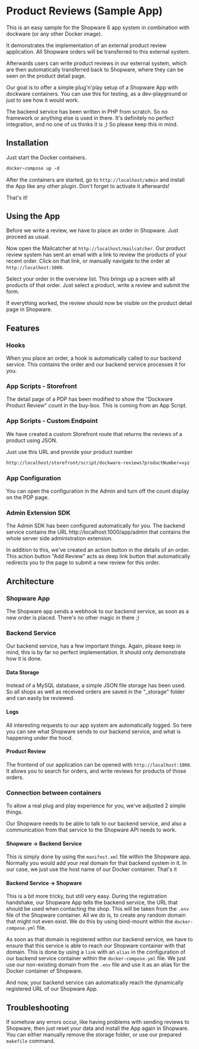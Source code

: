 # Product Reviews (Sample App)

This is an easy sample for the Shopware 6 app system in combination with dockware (or any other Docker image).

It demonstrates the implementation of an external product review application.
All Shopware orders will be transferred to this external system.

Afterwards users can write product reviews in our external system, which are then
automatically transferred back to Shopware, where they can be seen on the product detail page.

Our goal is to offer a simple plug'n'play setup of a Shopware App with dockware containers.
You can use this for testing, as a dev-playground or just to see how it would work.

The backend service has been written in PHP from scratch. So no framework or anything else is used in there.
It's definitely no perfect integration, and no one of us thinks it is ;)
So please keep this in mind.

## Installation

Just start the Docker containers.

```ruby
docker-compose up -d
```

After the containers are started, go to `http://localhost/admin` and install the App like any other plugin. Don't forget to activate it afterwards!

That's it!

## Using the App

Before we write a review, we have to place an order in Shopware. Just proceed as usual.

Now open the Mailcatcher at `http://localhost/mailcatcher`.
Our product review system has sent an email with a link to review the products of your recent order.
Click on that link, or manually navigate to the order at `http://localhost:1000`.

Select your order in the overview list.
This brings up a screen with all products of that order.
Just select a product, write a review and submit the form.

If everything worked, the review should now be visible on the product detail page in Shopware.

## Features

### Hooks

When you place an order, a hook is automatically called to our backend service.
This contains the order and our backend service processes it for you.

### App Scripts - Storefront

The detail page of a PDP has been modified to show the "Dockware Product Review" count in the buy-box.
This is coming from an App Script.

### App Scripts - Custom Endpoint

We have created a custom Storefront route that returns the reviews of a product using JSON.

Just use this URL and provide your product number

```bash
http://localhost/storefront/script/dockware-reviews?productNumber=xyz 
```

### App Configuration

You can open the configuration in the Admin and turn off the count display on the PDP page.

### Admin Extension SDK

The Admin SDK has been configured automatically for you.
The backend service contains the URL http://localhost:1000/app/admin that contains the whole server side administration extension.

In addition to this, we've created an action button in the details of an order.
This action button "Add Review" acts as deep link button that automatically redirects you to the page to submit a new review for this order.

## Architecture

### Shopware App

The Shopware app sends a webhook to our backend service, as soon as a new order is placed.
There's no other magic in there ;)

### Backend Service

Our backend service, has a few important things.
Again, please keep in mind, this is by far no perfect implementation.
It should only demonstrate how it is done.

#### Data Storage

Instead of a MySQL database, a simple JSON file storage has been used.
So all shops as well as received orders are saved in the "_storage" folder and can easily be reviewed.

#### Logs

All interesting requests to our app system are automatically logged.
So here you can see what Shopware sends to our backend service, and what is happening under the hood.

#### Product Review

The frontend of our application can be opened with `http://localhost:1000`.
It allows you to search for orders, and write reviews for products of those orders.

### Connection between containers

To allow a real plug and play experience for you, we've adjusted 2 simple things.

Our Shopware needs to be able to talk to our backend service, and also a communication from that
service to the Shopware API needs to work.

#### Shopware -> Backend Service

This is simply done by using the `manifest.xml` file within the Shopware app.
Normally you would add your real domain for that backend system in it.
In our case, we just use the host name of our Docker container.
That's it

#### Backend Service -> Shopware

This is a bit more tricky, but still very easy.
During the registration handshake, our Shopware App tells the backend service, the URL that should be used when contacting the shop.
This will be taken from the `.env` file of the Shopware container.
All we do is, to create any random domain that might not even exist.
We do this by using bind-mount within the `docker-compose.yml` file.

As soon as that domain is registered within our backend service, we have to ensure
that this service is able to reach our Shopware container with that domain.
This is done by using a `link` with an `alias` in the configuration of our backend service container within the `docker-compose.yml` file.
We just use our non-existing domain from the `.env` file and use it as an alias for the Docker container of Shopware.

And now, your backend service can automatically reach the dynamically registered URL of our Shopware App.

## Troubleshooting

If somehow any errors occur, like having problems with sending reviews to Shopware, then just reset your data and install the App again in Shopware.
You can either manually remove the storage folder, or use our prepared `makefile` command.